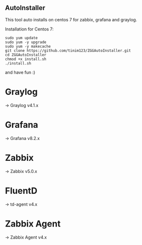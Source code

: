 ## AutoInstaller

This tool auto installs on centos 7 for zabbix, grafana and graylog.

Installation for Centos 7:
```
sudo yum update
sudo yum -y upgrade 
sudo yum -y makecache
git clone https://github.com/tinim123/ZGGAutoInstaller.git
cd ZGGAutoInstaller
chmod +x install.sh
./install.sh
```
and have fun :)

# Graylog
 -> Graylog v4.1.x
# Grafana 
 -> Grafana v8.2.x
# Zabbix
 -> Zabbix v5.0.x
# FluentD
 -> td-agent v4.x
# Zabbix Agent
 -> Zabbix Agent v4.x
